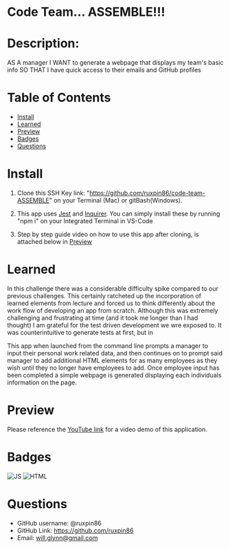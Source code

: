 # Code Team... ASSEMBLE!!!

# Description:

AS A manager
I WANT to generate a webpage that displays my team's basic info
SO THAT I have quick access to their emails and GitHub profiles

# Table of Contents

- [Install](#install)
- [Learned](#learned)
- [Preview](#preview)
- [Badges](#badges)
- [Questions](#questions)

# Install

1. Clone this SSH Key link: "https://github.com/ruxpin86/code-team-ASSEMBLE" on your Terminal (Mac) or gitBash(Windows).

2. This app uses [Jest](https://www.npmjs.com/package/jest) and [Inquirer](https://www.npmjs.com/package/inquirer). You can simply install these by running "npm i" on your Integrated Terminal in VS-Code

3. Step by step guide video on how to use this app after cloning, is attached below in [Preview](#preview)

# Learned

In this challenge there was a considerable difficulty spike compared to our previous challenges. This certainly ratcheted up the incorporation of learned elements from lecture and forced us to think differently about the work flow of developing an app from scratch. Although this was extremely challenging and frustrating at time (and it took me longer than I had thought) I am grateful for the test driven development we wre exposed to. It was counterintuitive to generate tests at first, but in

This app when launched from the command line prompts a manager to input their personal work related data, and then continues on to prompt said manager to add additional HTML elements for as many employees as they wish until they no longer have employees to add. Once employee input has been completed a simple webpage is generated displaying each individuals information on the page.

# Preview

Please reference the [YouTube link]() for a video demo of this application.

# Badges

![JS](https://img.shields.io/badge/JavaScript-80%25-yellow) ![HTML](https://img.shields.io/badge/HTML-20%25-green)

# Questions

- GitHub username: @ruxpin86
- GitHub Link: https://github.com/ruxpin86
- Email: will.glynn@gmail.com
